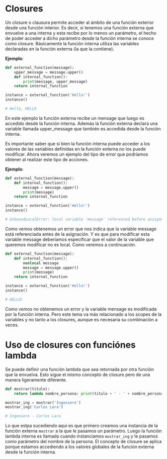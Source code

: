 # Closures

Un closure o clausura permite acceder al ámbito de una función exterior desde una función interior. Es decir, si tenemos una función externa que envuelve a una interna y esta recibe por lo menos un parámetro, el hecho de poder acceder a dicho parámetro desde la función interna se conoce como closure. Básicamente la función interna utiliza las variables declaradas en la función externa (la que la contiene).


**Ejemplo**:
```python
def external_function(message):
    upper_message = message.upper()
    def internal_function():
        print(message, upper_message)
    return internal_function

instance = external_function('Hello!')
instance()

# Hello, HELLO
```
En este ejemplo la función externa recibe un mensage que luego es accedido desde la función interna. Además la función externa declara una variable llamada upper_message que también es accedida desde la función interna. 

Es importante saber que si bien la función interna puede acceder a los valores de las variables definidas en la función externa no los puede modificar. Ahora veremos un ejemplo del tipo de error que podríamos obtener al realizar este tipo de acciones.

**Ejemplo**:
```python
def external_function(message):
    def internal_function():
        message = message.upper()
        print(message)
    return internal_function

instance = external_function('Hello!')
instance()

# UnboundLocalError: local variable 'message' referenced before assignment
```
Como vemos obtenemos un error que nos indica que la variable message está referenciada antes de la asignación. Y es que para modificar esta variable message deberíamos especificar que el valor de la variable que queremos modificar no es local. Como veremos a continuación.

```python
def external_function(message):
    def internal_function():
        nonlocal message
        message = message.upper()
        print(message)
    return internal_function

instance = external_function('Hello!')
instance()

# HELLO!
```
Como vemos no obtenemos un error y la variable mensage es modificada por la función interna. Pero este tema va más relacionado a los scopes de la variables y no tanto a los closures, aunque es necesaria su combinación a veces.

# Uso de closures con funciónes lambda

Se puede definir una función lambda que sea retornada por otra función que la envuelva. Esto sigue el mismo concepto de closure pero de una manera ligeramente diferente.

```python
def mostrar(titulo):
    return lambda nombre_persona: print(titulo + ' - ' + nombre_persona)

mostrar_ing = mostrar('Ingeniero')
mostrar_ing('Carlos Lara')

# Ingeniero - Carlos Lara
```
Lo que estpa sucediendo aquí es que primero creamos una instancia de la función externa `mostrar` a la que le pasamos un parámetro. Luego la función lambda interna es llamada cuando instanciamos `mostrar_ing` y le pasamos como parámetro del nombre de la persona. El concepto de closure se aplica porque estamos accediendo a los valores globales de la función externa desde la función interna.

